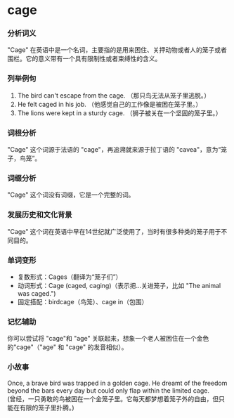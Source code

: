 # cage

### 分析词义

  

"Cage" 在英语中是一个名词，主要指的是用来困住、关押动物或者人的笼子或者围栏。它的意义带有一个具有限制性或者束缚性的含义。

  

### 列举例句

  

1.  The bird can't escape from the cage. （那只鸟无法从笼子里逃脱。）
2.  He felt caged in his job. （他感觉自己的工作像是被困在笼子里。）
3.  The lions were kept in a sturdy cage. （狮子被关在一个坚固的笼子里。）

  

### 词根分析

  

"Cage" 这个词源于法语的 "cage"，再追溯就来源于拉丁语的 "cavea"，意为“笼子，鸟笼”。

  

### 词缀分析

  

"Cage" 这个词没有词缀，它是一个完整的词。

  

### 发展历史和文化背景

  

"Cage" 这个词在英语中早在14世纪就广泛使用了，当时有很多种类的笼子用于不同目的。

  

### 单词变形

  

*   复数形式：Cages（翻译为“笼子们”）
*   动词形式：Cage (caged, caging)（表示把…关进笼子，比如 "The animal was caged.")
*   固定搭配：birdcage（鸟笼）、cage in（包围）

  

### 记忆辅助

  

你可以尝试将 "cage"和 "age" 关联起来，想象一个老人被困住在一个金色的"cage"（"age" 和 "cage" 的发音相似）。

  

### 小故事

  

Once, a brave bird was trapped in a golden cage. He dreamt of the freedom beyond the bars every day but could only flap within the limited cage.  
(曾经，一只勇敢的鸟被困在一个金笼子里。它每天都梦想着笼子外的自由，但只能在有限的笼子里扑腾。)
